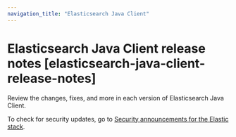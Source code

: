 ```yaml
---
navigation_title: "Elasticsearch Java Client"
---
```


# Elasticsearch Java Client release notes [elasticsearch-java-client-release-notes]

Review the changes, fixes, and more in each version of Elasticsearch Java Client. 

To check for security updates, go to [Security announcements for the Elastic stack](https://discuss.elastic.co/c/announcements/security-announcements/31).
